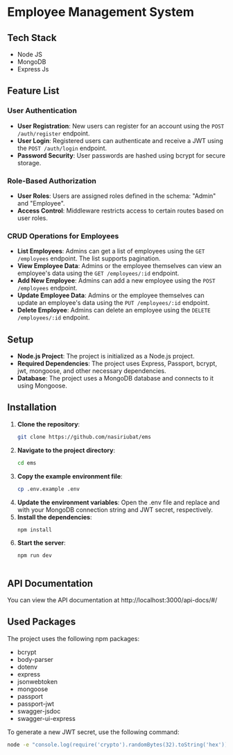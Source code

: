 # Employee Management System

## Tech Stack
- Node JS
- MongoDB
- Express Js

## Feature List

### User Authentication
- **User Registration**: New users can register for an account using the `POST /auth/register` endpoint.
- **User Login**: Registered users can authenticate and receive a JWT using the `POST /auth/login` endpoint.
- **Password Security**: User passwords are hashed using bcrypt for secure storage.

### Role-Based Authorization
- **User Roles**: Users are assigned roles defined in the schema: "Admin" and "Employee".
- **Access Control**: Middleware restricts access to certain routes based on user roles.

### CRUD Operations for Employees
- **List Employees**: Admins can get a list of employees using the `GET /employees` endpoint. The list supports pagination.
- **View Employee Data**: Admins or the employee themselves can view an employee's data using the `GET /employees/:id` endpoint.
- **Add New Employee**: Admins can add a new employee using the `POST /employees` endpoint.
- **Update Employee Data**: Admins or the employee themselves can update an employee's data using the `PUT /employees/:id` endpoint.
- **Delete Employee**: Admins can delete an employee using the `DELETE /employees/:id` endpoint.

## Setup
- **Node.js Project**: The project is initialized as a Node.js project.
- **Required Dependencies**: The project uses Express, Passport, bcrypt, jwt, mongoose, and other necessary dependencies.
- **Database**: The project uses a MongoDB database and connects to it using Mongoose.


## Installation

1. **Clone the repository**:
   ```bash
   git clone https://github.com/nasiriubat/ems
   
2. **Navigate to the project directory**:
   ```bash
   cd ems
3. **Copy the example environment file**:
   ```bash
   cp .env.example .env

4. **Update the environment variables**: 
   Open the .env file and replace <db-url> and <jwt-secret> with your MongoDB connection string and JWT secret, respectively.
5. **Install the dependencies**:
   ```bash
   npm install

5. **Start the server**:
   ```bash
   npm run dev



## API Documentation
You can view the API documentation at http://localhost:3000/api-docs/#/

## Used Packages
The project uses the following npm packages:
- bcrypt
- body-parser
- dotenv
- express
- jsonwebtoken
- mongoose
- passport
- passport-jwt
- swagger-jsdoc
- swagger-ui-express

To generate a new JWT secret, use the following command:
```bash
node -e "console.log(require('crypto').randomBytes(32).toString('hex'));"
